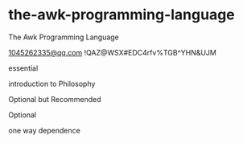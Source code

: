 # the-awk-programming-language

The Awk Programming Language

1045262335@qq.com
!QAZ@WSX#EDC4rfv%TGB^YHN&UJM

essential

introduction to Philosophy

Optional but Recommended

Optional

one way dependence
